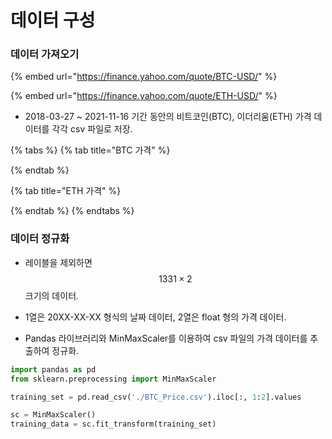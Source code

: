 # 데이터 구성

### 데이터 가져오기&#x20;

{% embed url="https://finance.yahoo.com/quote/BTC-USD/" %}

{% embed url="https://finance.yahoo.com/quote/ETH-USD/" %}

* 2018-03-27 \~ 2021-11-16 기간 동안의 비트코인(BTC), 이더리움(ETH) 가격 데이터를 각각 csv 파일로 저장.&#x20;

{% tabs %}
{% tab title="BTC 가격" %}

{% endtab %}

{% tab title="ETH 가격" %}

{% endtab %}
{% endtabs %}



### 데이터 정규화&#x20;

* 레이블을 제외하면 $$1331 \times 2$$ 크기의 데이터.&#x20;
* 1열은 20XX-XX-XX 형식의 날짜 데이터, 2열은 float 형의 가격 데이터.&#x20;



* Pandas 라이브러리와 MinMaxScaler를 이용하여 csv 파일의 가격 데이터를 추출하여 정규화.

```python
import pandas as pd
from sklearn.preprocessing import MinMaxScaler

training_set = pd.read_csv('./BTC_Price.csv').iloc[:, 1:2].values

sc = MinMaxScaler()
training_data = sc.fit_transform(training_set)
```

